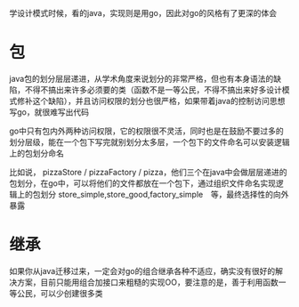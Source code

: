 学设计模式时候，看的java，实现则是用go，因此对go的风格有了更深的体会

# 包
java包的划分层层递进，从学术角度来说划分的非常严格，但也有本身语法的缺陷，不得不搞出来许多必须要的类（函数不是一等公民，不得不搞出来好多设计模式修补这个缺陷），并且访问权限的划分也很严格，如果带着java的控制访问思想写go，就很难写出代码

go中只有包内外两种访问权限，它的权限很不灵活，同时也是在鼓励不要过多的划分层级，能在一个包下写完就别划分太多层，一个包下的文件命名可以安装逻辑上的包划分命名

比如说， pizzaStore / pizzaFactory / pizza，他们三个在java中会做层层递进的包划分，在go中，可以将他们的文件都放在一个包下，通过组织文件命名实现逻辑上的包划分 store_simple,store_good,factory_simple　等，最终选择性的向外暴露

# 继承
如果你从java迁移过来，一定会对go的组合继承各种不适应，确实没有很好的解决方案，目前只能用组合加接口来粗糙的实现OO，要注意的是，善于利用函数一等公民，可以少创建很多类